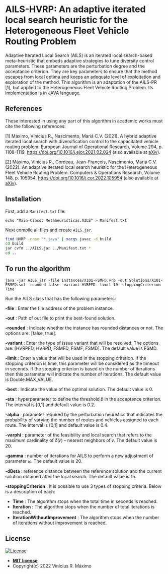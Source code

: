 # AILS-HVRP: An adaptive iterated local search heuristic for the Heterogeneous Fleet Vehicle Routing Problem

Adaptive Iterated Local Search (AILS) is an iterated local search-based meta-heuristic that embeds adaptive strategies to tune  diversity control parameters. These parameters are the perturbation degree and the acceptance criterion. They are key parameters to ensure that the method escapes from local optima and keeps an adequate level of exploitation and exploration of the method. This algorithm is an adaptation of the AILS-PR [1], but applied to the Heterogeneous Fleet Vehicle Routing Problem. Its implementation is in JAVA language.

## References

Those interested in using any part of this algorithm in academic works must cite the following references:

[1] Máximo, Vinícius R., Nascimento, Mariá C.V. (2021).
A hybrid adaptive iterated local search with diversification control to the capacitated vehicle routing problem. European Journal of Operational Research, Volume 294, p. 1108-1119, https://doi.org/10.1016/j.ejor.2021.02.024 (also available at [aXiv](https://arxiv.org/abs/2012.11021)).

[2] Máximo, Vinícius R., Cordeau, Jean-François, Nascimento, Mariá C.V. (2022).
An adaptive iterated local search heuristic for the Heterogeneous Fleet Vehicle Routing Problem. Computers & Operations Research, Volume 148, p. 105954.
https://doi.org/10.1016/j.cor.2022.105954 (also available at [aXiv](https://arxiv.org/abs/2111.12821)).

## Installation

First, add a `Manifest.txt` file:
``` consolebash
echo "Main-Class: Metaheuristicas.AILS" > Manifest.txt
```

Next compile all files and create `AILS.jar`.
``` bash
find HVRP -name "*.java" | xargs javac -d build
cd build 
jar cvfm ../AILS.jar ../Manifest.txt *
cd ..
```


## To run the algorithm

```console
java -jar AILS.jar -file Instances/X101-FSMFD.vrp -out Solutions/X101-FSMFD.sol -rounded false -variant HVRPFD -limit 10 -stoppingCriterion Time
```

Run the AILS class that has the following parameters:

**-file** : Enter the file address of the problem instance.

**-out** : Path of out file to print the best-found solution.

**-rounded** : Indicate whether the instance has rounded distances or not. The options are: [false, true].

**-variant** : Enter the type of issue variant that will be resolved. The options are: [HVRPFD, HVRPD, FSMFD, FSMF, FSMD]. The default value is FSMD.

**-limit** : Enter a value that will be used in the stopping criterion. If the stopping criterion is time, this parameter will be considered as the timeout in seconds. If the stopping criterion is based on the number of iterations then this parameter will indicate the number of iterations. The default value is Double.MAX_VALUE.

**-best** : Indicate the value of the optimal solution. The default value is 0.

**-eta** : hyperparameter to define the threshold 𝑏̄ in the acceptance criterion. The interval is [0,1] and default value is 0.2.

**-alpha** : parameter required by the perturbation heuristics that indicates the probability of varying the number of routes and vehicles assigned to each route. The interval is [0,1] and default value is 0.4.

**-varphi** : parameter of the feasibility and local search that refers to the maximum cardinality of 𝛿(𝑣) – nearest neighbors of 𝑣. The default value is 20.

**-gamma** : number of iterations for AILS to perform a new adjustment of parameter 𝜔. The default value is 20.

**-dBeta** : reference distance between the reference solution and the current solution obtained after the local search. The default value is 15.

**-stoppingCriterion** : It is possible to use 3 types of stopping criteria. Below is a description of each:
* **Time** : The algorithm stops when the total time in seconds is reached.
* **Iteration** : The algorithm stops when the number of total iterations is reached. 
* **IterationWithoutImprovement** : The algorithm stops when the number of iterations without improvement is reached.

## License

[![License](http://img.shields.io/:license-mit-blue.svg?style=flat-square)](http://badges.mit-license.org)

- **[MIT license](https://opensource.org/licenses/MIT)**
- Copyright(c) 2022 Vinícius R. Máximo
